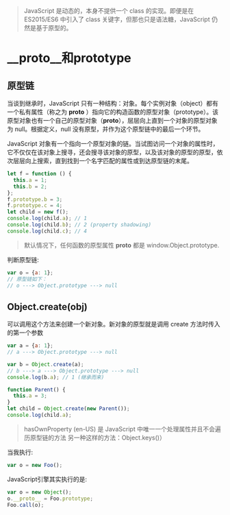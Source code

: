 > JavaScript 是动态的，本身不提供一个 class 的实现。即便是在 ES2015/ES6 中引入了 class 关键字，但那也只是语法糖，JavaScript 仍然是基于原型的。
# __proto__和prototype
## 原型链
当谈到继承时，JavaScript 只有一种结构：对象。每个实例对象（object）都有一个私有属性（称之为 __proto__ ）指向它的构造函数的原型对象（prototype）。该原型对象也有一个自己的原型对象（__proto__），层层向上直到一个对象的原型对象为 null。根据定义，null 没有原型，并作为这个原型链中的最后一个环节。

JavaScript 对象有一个指向一个原型对象的链。当试图访问一个对象的属性时，它不仅仅在该对象上搜寻，还会搜寻该对象的原型，以及该对象的原型的原型，依次层层向上搜索，直到找到一个名字匹配的属性或到达原型链的末尾。

``` JavaScript
let f = function () {
  this.a = 1;
  this.b = 2;
};
f.prototype.b = 3;
f.prototype.c = 4;
let child = new f();
console.log(child.a); // 1
console.log(child.b); // 2 (property shadowing)
console.log(child.c); // 4
```

> 默认情况下，任何函数的原型属性 __proto__ 都是 window.Object.prototype.

判断原型链:
``` JavaScript
var o = {a: 1};
// 原型链如下：
// o ---> Object.prototype ---> null
```

## Object.create(obj)
可以调用这个方法来创建一个新对象。新对象的原型就是调用 create 方法时传入的第一个参数

``` JavaScript
var a = {a: 1};
// a ---> Object.prototype ---> null

var b = Object.create(a);
// b ---> a ---> Object.prototype ---> null
console.log(b.a); // 1 (继承而来)

function Parent() {
  this.a = 3;
}
let child = Object.create(new Parent());
console.log(child.a);
```

> hasOwnProperty (en-US) 是 JavaScript 中唯一一个处理属性并且不会遍历原型链的方法
> 另一种这样的方法：Object.keys()）

当我执行: 
``` JavaScript
var o = new Foo();
``` 

JavaScript引擎其实执行的是:
``` JavaScript
var o = new Object();
o.__proto__ = Foo.prototype;
Foo.call(o);
```


